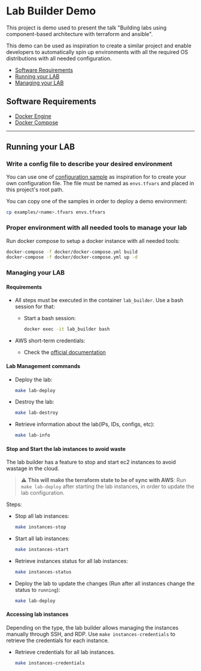 # Lab Builder Demo

This project is demo used to present the talk "Building labs using component-based architecture with terraform and ansible".

This demo can be used as inspiration to create a similar project and enable developers to automatically spin up environments with all the required OS distributions with all needed configuration.

- [Software Requirements](#software-requirements)
- [Running your LAB](#running-your-lab)
- [Managing your LAB](#managing-your-lab)

## Software Requirements

- [Docker Engine](https://docs.docker.com/engine/install/)
- [Docker Compose](https://docs.docker.com/compose/)

---

## Running your LAB

### Write a config file to describe your desired environment

You can use one of [configuration sample](examples) as inspiration for to create your own configuration file. The file must be named as `envs.tfvars` and placed in this project's root path.

  You can copy one of the samples in order to deploy a demo environment:  
  
  ```bash
  cp examples/<name>.tfvars envs.tfvars
  ```

### Proper environment with all needed tools to manage your lab

Run docker compose to setup a docker instance with all needed tools:

  ```bash
  docker-compose -f docker/docker-compose.yml build
  docker-compose -f docker/docker-compose.yml up -d
  ```

### Managing your LAB

#### Requirements

- All steps must be executed in the container `lab_builder`. Use a bash session for that:
  - Start a bash session:

      ```bash
      docker exec -it lab_builder bash
      ```

- AWS short-term credentials:
  - Check the [official documentation](https://aws.amazon.com/blogs/security/aws-single-sign-on-now-enables-command-line-interface-access-for-aws-accounts-using-corporate-credentials/)  

#### Lab Management commands

- Deploy the lab:

    ```bash
    make lab-deploy
    ```

- Destroy the lab:

    ```bash
    make lab-destroy
    ```

- Retrieve information about the lab(IPs, IDs, configs, etc):

    ```bash
    make lab-info
    ```


#### Stop and Start the lab instances to avoid waste

The lab builder has a feature to stop and start ec2 instances to avoid wastage in the cloud.

> :warning: **This will make the terraform state to be of sync with AWS**: Run `make lab-deploy` after starting the lab instances, in order to update the lab configuration.

Steps:

- Stop all lab instances:

  ```bash
  make instances-stop 
  ```

- Start all lab instances:

  ```bash
  make instances-start
  ```

- Retrieve instances status for all lab instances:

  ```bash
  make instances-status
  ```

- Deploy the lab to update the changes (Run after all instances change the status to `running`):

  ```bash
  make lab-deploy
  ```

#### Accessing lab instances

Depending on the type, the lab builder allows managing the instances manually through SSH, and RDP. Use `make instances-credentials` to retrieve the credentials for each instance.

- Retrieve credentials for all lab instances.

  ```bash
  make instances-credentials
  ```
